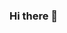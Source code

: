 ### Hi there 👋

<!--
**Hishashank/Hishashank** is a ✨ _special_ ✨ repository because its `README.md` (this file) appears on your GitHub profile.

Here are some ideas to get you started:

- 🔭 I’m currently working on building up myGithub profile with data science projects
- 🌱 I’m currently learning basics of Exploratory Data Analysis (EDA), Prediction (Regression), Prediction(Classification) cluster analysis(unclassified data) and Advanced data science (Deep learning)
- 👯 I’m looking to collaborate on any of the presented data-science projects to open to other projects.
- 🤔 I’m looking for help with with front end application, ideally displaying the data-science results on a website.
- 💬 Ask me about anything data-science related, and I'll be happy to help you out. I love talking about this!
- 📫 How to reach me: ...
- 😄 Pronouns: He/his
- ⚡ Fun fact: I enjoy playing cricket when I'm not coding.[Data-Scientist-Resume.pdf](https://github.com/Hishashank/Hishashank/files/11924181/Data-Scientist-Resume.pdf)

-->
